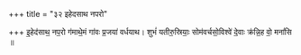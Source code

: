 +++
title = "३२ इहेदसाथ नपरो"

+++
इ॒हेद॑साथ॒ नप॒रो ग॑माथे॒मं गा॑वः प्र॒जया॑ वर्धयाथ। शुभं॑ यतीरु॒स्रियाः॒ सोम॑वर्चसो॒विश्वे॑ दे॒वाः क्र॑न्नि॒ह वो॒ मनां॑सि ॥